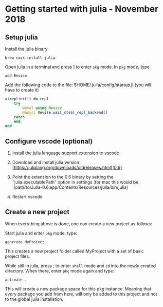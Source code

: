 # Getting started with julia - November 2018

## Setup julia

Install the julia binary

```shell
brew cask install julia
```

Open julia in a terminal and press ] to enter `pkg` mode.
In `pkg` mode, type:

```shell
add Revise
```

Add the following code to the file: $HOME/.julia/config/startup.jl (you will have to create it)

```julia
atreplinit() do repl
    try
        @eval using Revise
        @async Revise.wait_steal_repl_backend()
    catch
    end
end
```

## Configure vscode (optional)

1. Install the julia language support extension to vscode

2. Download and install julia version [https://julialang.org/downloads/oldreleases.html](0.6)

3. Point the extension to the 0.6 binary by setting the "julia.executablePath" option in settings (for mac this would be: `/path/to/Julia-0.6.app/Contents/Resources/julia/bin/julia)

4. Restart vscode

## Create a new project

When everything above is done, one can create a new project as follows:

Start julia and enter `pkg` mode, type:

```shell
generate MyProject
```

This creates a new project folder called MyProject with a set of basic
project files.

While still in julia, press ; to enter `shell` mode and `cd` into the newly
created directory. When there, enter `pkg` mode again and type:

```shell
activate .
```

This will create a new package space for this pkg instance. Meaning that
every package you add from here, will only be added to this project and not to
the global julia installation.
